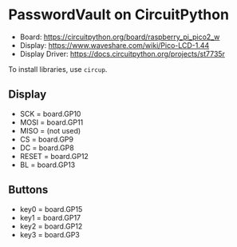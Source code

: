 # PasswordVault on CircuitPython

* Board: https://circuitpython.org/board/raspberry_pi_pico2_w
* Display: https://www.waveshare.com/wiki/Pico-LCD-1.44
* Display Driver: https://docs.circuitpython.org/projects/st7735r

To install libraries, use `circup`.

## Display

* SCK = board.GP10
* MOSI = board.GP11
* MISO = (not used)
* CS = board.GP9
* DC = board.GP8
* RESET = board.GP12
* BL = board.GP13

## Buttons

* key0 = board.GP15
* key1 = board.GP17
* key2 = board.GP12
* key3 = board.GP3
